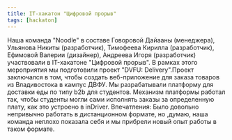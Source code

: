 ```yaml
---
title: IT-хакатон "Цифровой прорыв"
tags: [hackaton]
---
```

Наша команда "Noodle" в составе Говоровой Дайааны (менеджера), Ульянова Никиты (разработчик), Тимофеева Кирилла (разработчик), Ефимовой Валерии (дизайнер), Андреева Игоря (разработчик) участвовали в IT-хакатоне "Цифровой прорыв". В рамках этого мероприятия мы подготовили проект "DVFU: Delivery".Проект заключался в том, чтобы создать веб-приложение для заказа товаров из Владивостока в кампус ДВФУ. Мы разрабатывали платформу для доставки еды по типу b2b для студентов. Механизм платформы работал так, чтобы студенты могли сами исполнять заказы за определенную плату, как это устроено в inDriver.
Впечатления: Было довольно непривычно работать в дистанционном формате, но ,думаю, наша команда неплохо показала себя и мы прибрели новый опыт работы в таком формате.
